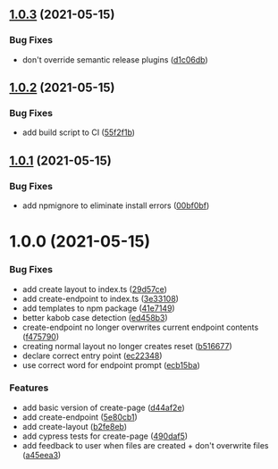 ## [1.0.3](https://github.com/Nick-Mazuk/sveltekit-cli/compare/v1.0.2...v1.0.3) (2021-05-15)


### Bug Fixes

* don't override semantic release plugins ([d1c06db](https://github.com/Nick-Mazuk/sveltekit-cli/commit/d1c06db0e2e51f7b6da8b277738584198f34620c))

## [1.0.2](https://github.com/Nick-Mazuk/sveltekit-cli/compare/v1.0.1...v1.0.2) (2021-05-15)


### Bug Fixes

* add build script to CI ([55f2f1b](https://github.com/Nick-Mazuk/sveltekit-cli/commit/55f2f1b19e59813f62989b928889b5e04f4cdcda))

## [1.0.1](https://github.com/Nick-Mazuk/sveltekit-cli/compare/v1.0.0...v1.0.1) (2021-05-15)


### Bug Fixes

* add npmignore to eliminate install errors ([00bf0bf](https://github.com/Nick-Mazuk/sveltekit-cli/commit/00bf0bf675a58f755f7a82016a63d5b51f4d41a1))

# 1.0.0 (2021-05-15)


### Bug Fixes

* add create layout to index.ts ([29d57ce](https://github.com/Nick-Mazuk/sveltekit-cli/commit/29d57ce3cb5b3d5fd66f48321862bdb3f7cea8ea))
* add create-endpoint to index.ts ([3e33108](https://github.com/Nick-Mazuk/sveltekit-cli/commit/3e33108b119474667fe6e25c93cf9e241b3dbff8))
* add templates to npm package ([41e7149](https://github.com/Nick-Mazuk/sveltekit-cli/commit/41e71495987e35752f8e7023d16a52b01060c208))
* better kabob case detection ([ed458b3](https://github.com/Nick-Mazuk/sveltekit-cli/commit/ed458b3dc2aee6b828fd24164f90f782e5825847))
* create-endpoint no longer overwrites current endpoint contents ([f475790](https://github.com/Nick-Mazuk/sveltekit-cli/commit/f4757909fac190c6cd2e03a94fedc249eeb2ced5))
* creating normal layout no longer creates reset ([b516677](https://github.com/Nick-Mazuk/sveltekit-cli/commit/b516677b99c57b4c913de063a86c060f197ec8e9))
* declare correct entry point ([ec22348](https://github.com/Nick-Mazuk/sveltekit-cli/commit/ec2234847040248890f1eab3eab7d29f21fafeb1))
* use correct word for endpoint prompt ([ecb15ba](https://github.com/Nick-Mazuk/sveltekit-cli/commit/ecb15ba9947d87129c15cfa79697a5c3cfc58a5e))


### Features

* add basic version of create-page ([d44af2e](https://github.com/Nick-Mazuk/sveltekit-cli/commit/d44af2e018695f4fb5d3e4daccd24fc47641463b))
* add create-endpoint ([5e80cb1](https://github.com/Nick-Mazuk/sveltekit-cli/commit/5e80cb1df780f0291e09d777fbf4c79854be7452))
* add create-layout ([b2fe8eb](https://github.com/Nick-Mazuk/sveltekit-cli/commit/b2fe8ebf3a3ed28d254be1232fd36564b2217eba))
* add cypress tests for create-page ([490daf5](https://github.com/Nick-Mazuk/sveltekit-cli/commit/490daf50d9eb5847f001489b62bcb549037610dc))
* add feedback to user when files are created + don't overwrite files ([a45eea3](https://github.com/Nick-Mazuk/sveltekit-cli/commit/a45eea3582c56093407ea8f95cf984abe4a3f7d5))
